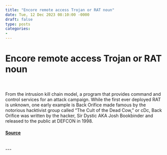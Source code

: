 ```yaml
---
title: "Encore remote access Trojan or RAT noun"
date: Tue, 12 Dec 2023 08:10:00 -0000
draft: false
type: posts
categories: 
- 
---
```

# Encore remote access Trojan or RAT noun

<br/>

<br/>
From the intrusion kill chain model, a program that provides command and control services for an attack campaign. While the first ever deployed RAT is unknown, one early example is Back Orifice made famous by the notorious hacktivist group called “The Cult of the Dead Cow,” or cDc, Back Orifice was written by the hacker, Sir Dystic AKA Josh Bookbinder and released to the public at DEFCON in 1998.

#### [Source](https://thecyberwire.com/podcasts/word-notes/14/notes)

<br/>
---
